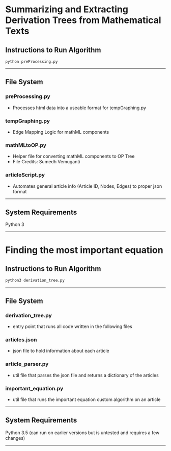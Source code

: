 # Summarizing and Extracting Derivation Trees from Mathematical Texts

## Instructions to Run Algorithm
```
python preProcessing.py
```
- - - -
## File System
### preProcessing.py
- Processes html data into a useable format for tempGraphing.py
### tempGraphing.py
- Edge Mapping Logic for mathML components
### mathMLtoOP.py
- Helper file for converting mathML components to OP Tree
- File Credits: Sumedh Vemuganti
### articleScript.py
- Automates general article info (Article ID, Nodes, Edges) to proper json format
- - - - 
## System Requirements
Python 3
- - - -

# Finding the most important equation

## Instructions to Run Algorithm
```
python3 derivation_tree.py
```
- - - -
## File System
### derivation_tree.py
- entry point that runs all code written in the following files
### articles.json
- json file to hold information about each article
### article_parser.py
- util file that parses the json file and returns a dictionary of the articles
### important_equation.py
- util file that runs the important equation custom algorithm on an article
- - - - 
## System Requirements
Python 3.5 (can run on earlier versions but is untested and requires a few changes)
- - - -
